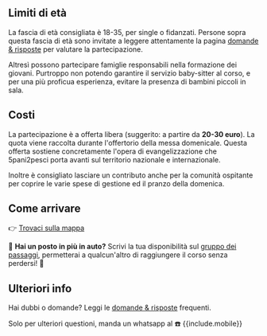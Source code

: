 ## Limiti di età

La fascia di età consigliata è 18-35, per single o fidanzati. Persone sopra questa fascia di età sono invitate a leggere attentamente la pagina [domande & risposte](https://tour.5p2p.it/domande) per valutare la partecipazione. 

Altresì possono partecipare famiglie responsabili nella formazione dei giovani. Purtroppo non potendo garantire il servizio baby-sitter al corso, e per una più proficua esperienza, evitare la presenza di bambini piccoli in sala.

## Costi

La partecipazione è a offerta libera (suggerito: a partire da **20-30 euro**). La quota viene raccolta durante l'offertorio della messa domenicale. Questa offerta sostiene concretamente l'opera di evangelizzazione che 5pani2pesci porta avanti sul territorio nazionale e internazionale. 

Inoltre è consigliato lasciare un contributo anche per la comunità ospitante per coprire le varie spese di gestione ed il pranzo della domenica. 


## Come arrivare

👉 [Trovaci sulla mappa]({{include.map}} "Trovaci sulla mappa")

💁 **Hai un posto in più in auto?** Scrivi la tua disponibilità sul [gruppo dei passaggi](https://www.facebook.com/groups/601227750309645/), permetterai a qualcun'altro di raggiungere il corso senza perdersi! 😬

## Ulteriori info

Hai dubbi o domande? Leggi le [domande & risposte](https://tour.5p2p.it/domande) frequenti.

Solo per ulteriori questioni, manda un whatsapp al ☎️  {{include.mobile}}



